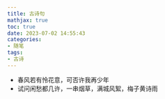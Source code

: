 ```yaml
---
title: 古诗句
mathjax: true
toc: true
date: 2023-07-02 14:55:43
categories:
- 随笔
tags:
- 古诗
---
```


- 春风若有怜花意，可否许我再少年
- 试问闲愁都几许，一串烟草，满城风絮，梅子黄诗雨